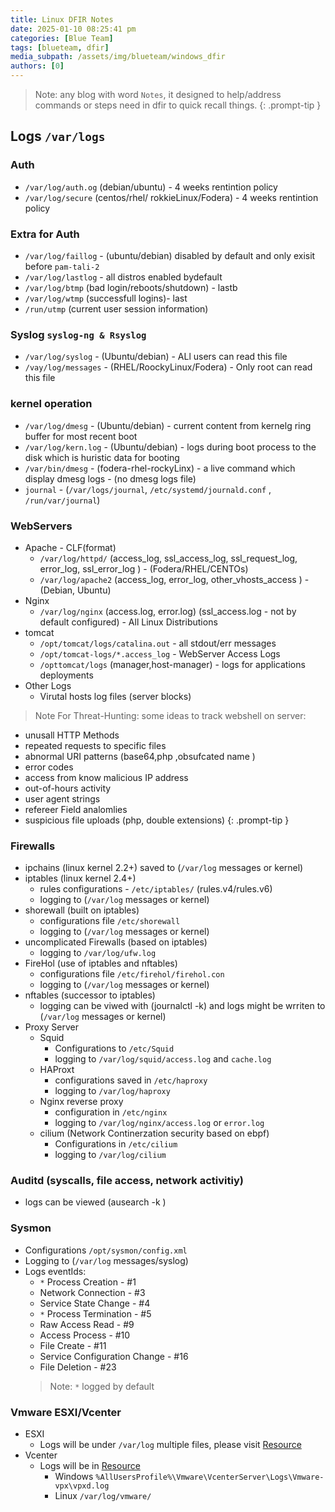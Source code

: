 ```yaml
---
title: Linux DFIR Notes
date: 2025-01-10 08:25:41 pm
categories: [Blue Team]
tags: [blueteam, dfir] 
media_subpath: /assets/img/blueteam/windows_dfir
authors: [0]
---
```

> Note: any blog with word `Notes`, it designed to help/address commands or steps need in dfir to quick recall things.
{: .prompt-tip }

## Logs `/var/logs`

### Auth
 - `/var/log/auth.og` (debian/ubuntu) - 4 weeks rentintion policy 
 - `/var/log/secure` (centos/rhel/ rokkieLinux/Fodera) - 4 weeks rentintion policy 

### Extra for Auth 
 - `/var/log/faillog` - (ubuntu/debian) disabled by default and only exisit before `pam-tali-2`
 - `/var/log/lastlog` - all distros enabled bydefault 
 - `/var/log/btmp` (bad login/reboots/shutdown) - lastb
 - `/var/log/wtmp` (successfull logins)- last
 - `/run/utmp` (current user session information)

### Syslog `syslog-ng & Rsyslog`
 - `/var/log/syslog` - (Ubuntu/debian) - ALl users can read this file 
 - `/vay/log/messages` - (RHEL/RoockyLinux/Fodera) - Only root can read this file 

### kernel operation
 - `/var/log/dmesg` - (Ubuntu/debian) - current content from kernelg ring buffer for most recent boot
 - `/var/log/kern.log` - (Ubuntu/debian) - logs during boot process to the disk which is huristic data for booting
 - `/var/bin/dmesg` - (fodera-rhel-rockyLinx) - a live command which display dmesg logs - (no dmesg logs file)
 - `journal` - (`/var/logs/journal`, `/etc/systemd/journald.conf` , `/run/var/journal`) 

### WebServers 
 - Apache - CLF(format) 
   - `/var/log/httpd/` (access_log, ssl_access_log, ssl_request_log, error_log, ssl_error_log ) - (Fodera/RHEL/CENTOs)
   - `/var/log/apache2` (access_log, error_log, other_vhosts_access ) - (Debian, Ubuntu) 
 - Nginx
   - `/var/log/nginx` (access.log, error.log) (ssl_access.log - not by default configured) - All Linux Distributions
 - tomcat
   - `/opt/tomcat/logs/catalina.out` - all stdout/err messages
   - `/opt/tomcat-logs/*.access_log` - WebServer Access Logs 
   - `/opttomcat/logs` (manager,host-manager) - logs for applications deployments
 - Other Logs 
   - Virutal hosts log files (server blocks)

> Note For Threat-Hunting: some ideas to track webshell on server:
 - unusall HTTP Methods 
 - repeated requests to specific files 
 - abnormal URI patterns (base64,php ,obsufcated name )
 - error codes 
 - access from know malicious IP address 
 - out-of-hours activity 
 - user agent strings 
 - refereer Field analomlies 
 - suspicious file uploads (php, double extensions)
{: .prompt-tip }

### Firewalls 
 - ipchains (linux kernel 2.2+) saved to (`/var/log` messages or kernel)
 - iptables (linux kernel 2.4+)
   - rules configurations - `/etc/iptables/` (rules.v4/rules.v6)
   - logging to (`/var/log` messages or kernel)
 - shorewall (built on iptables)
   - configurations file `/etc/shorewall`
   -  logging to (`/var/log` messages or kernel)
 - uncomplicated Firewalls (based on iptables)
   - logging to `/var/log/ufw.log`
 - FireHol (use of iptables and nftables)
   - configurations file `/etc/firehol/firehol.con`
   -  logging to (`/var/log` messages or kernel)
 - nftables (successor to iptables)
   - logging can be viwed with (journalctl -k) and logs might be wrriten to (`/var/log` messages or kernel)
 - Proxy Server
   - Squid
     - Configurations to `/etc/Squid`
     - logging to `/var/log/squid/access.log` and `cache.log`
   - HAProxt 
     - configurations saved in `/etc/haproxy `
     - logging to `/var/log/haproxy`
   - Nginx reverse proxy 
     - configuration in `/etc/nginx` 
     - logging to `/var/log/nginx/access.log` or `error.log `
   - cilium (Network Continerzation security based on ebpf)
     - Configurations in `/etc/cilium`
     - logging to `/var/log/cilium`
### Auditd (syscalls, file access, network activitiy) 
 - logs can be viewed (ausearch -k  )
### Sysmon
 - Configurations `/opt/sysmon/config.xml`
 - Logging to (`/var/log` messages/syslog)
 - Logs eventIds:
   - `*` Process Creation - #1
   - Network Connection - #3
   - Service State Change - #4
   - `*` Process Termination - #5
   - Raw Access Read - #9
   - Access Process - #10
   - File Create - #11
   - Service Configuration Change - #16
   - File Deletion - #23
   > Note: `*` logged by default 

### Vmware ESXI/Vcenter 
 - ESXI
   - Logs will be under `/var/log` multiple files, please visit [Resource](https://knowledge.broadcom.com/external/article/306962/location-of-esxi-log-files.html)
 - Vcenter 
   - Logs will be in [Resource](https://knowledge.broadcom.com/external/article/312194/location-of-vcenter-server-log-files.html)
     - Windows `%AllUsersProfile%\Vmware\VcenterServer\Logs\Vmware-vpx\vpxd.log`
     - Linux `/var/log/vmware/`

<script src="https://giscus.app/client.js"
        data-repo="SoOM3a/Blogs"
        data-repo-id="R_kgDOLebVZA"
        data-category="General"
        data-category-id="DIC_kwDOLebVZM4Cd9IX"
        data-mapping="url"
        data-strict="1"
        data-reactions-enabled="1"
        data-emit-metadata="1"
        data-input-position="top"
        data-theme="preferred_color_scheme"
        data-lang="en"
        data-loading="lazy"
        crossorigin="anonymous"
        async>
</script>